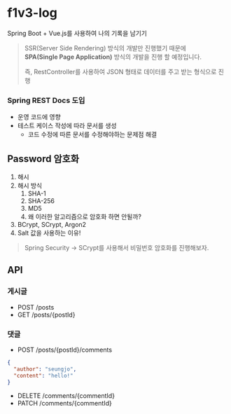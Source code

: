 # f1v3-log

Spring Boot + Vue.js를 사용하여 나의 기록을 남기기



> SSR(Server Side Rendering) 방식의 개발만 진행했기 때문에  
> **SPA(Single Page Application)** 방식의 개발을 진행 할 예정입니다.
>
> 즉, RestController를 사용하여 JSON 형태로 데이터를 주고 받는 형식으로 진행

### Spring REST Docs 도입

- 운영 코드에 영향
- 테스트 케이스 작성에 따라 문서를 생성
    - 코드 수정에 따른 문서를 수정해야하는 문제점 해결

## Password 암호화

1. 해시
2. 해시 방식
    1. SHA-1
    2. SHA-256
    3. MD5
    4. 왜 이러한 알고리즘으로 암호화 하면 안될까?
3. BCrypt, SCrypt, Argon2
4. Salt 값을 사용하는 이유!

> Spring Security -> SCrypt를 사용해서 비밀번호 암호화를 진행해보자.

## API

### 게시글

- POST /posts
- GET /posts/{postId}

### 댓글

- POST /posts/{postId}/comments

```json
{
  "author": "seungjo",
  "content": "hello!"
}
```

- DELETE /comments/{commentId}
- PATCH /comments/{commentId}